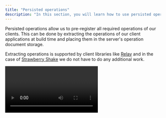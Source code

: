```yaml
---
title: "Persisted operations"
description: "In this section, you will learn how to use persisted operations in GraphQL with Hot Chocolate."
---
```


Persisted operations allow us to pre-register all required operations of our clients. This can be done by extracting the operations of our client applications at build time and placing them in the server's operation document storage.

Extracting operations is supported by client libraries like [Relay](https://relay.dev/docs/guides/persisted-queries/) and in the case of [Strawberry Shake](/products/strawberryshake) we do not have to do any additional work.

<Video videoId="ZZ5PF3_P_r4" />

# How it works

- All operations that our client(s) will execute are extracted during their build process. Individual operation documents are hashed to generate a unique identifier for each operation.
- Before our server is deployed, the extracted operation documents are placed in the server's operation document storage.
- After the server has been deployed, clients can execute persisted operations, by specifying the operation ID (hash) in their requests.
- If Hot Chocolate can find an operation that matches the specified hash in the operation document storage it will execute it and return the result to the client.

> Note: There are also [automatic persisted operations](/docs/hotchocolate/v15/performance/automatic-persisted-operations), which allow clients to persist operation documents at runtime. They might be a better fit, if our API is used by many clients with different requirements.

# Benefits

There are two main benefits to using persisted operations:

**Performance**

- Only a hash and optionally variables need to be sent to the server, reducing network traffic.
- Operations no longer need to be embedded into the client code, reducing the bundle size in the case of websites.
- Hot Chocolate can optimize the execution of persisted operations, as they will always be the same.

**Security**

The server can be tweaked to [only execute persisted operations](#blocking-regular-operations) and refuse any other operation provided by a client. This gets rid of a whole suite of potential attack vectors, since malicious actors can no longer craft and execute harmful operations against your GraphQL server.

# Usage

First we have to instruct our server to handle persisted operations. We can do so by calling `UsePersistedOperationPipeline()` on the `IRequestExecutorBuilder`.

```csharp
public void ConfigureServices(IServiceCollection services)
{
    services
        .AddGraphQLServer()
        .AddQueryType<Query>()
        .UsePersistedOperationPipeline();
}
```

# Production Ready Persisted Operations

In transitioning your persisted operation setup to production, simply setting up a persisted operation file isn't sufficient for a robust production environment. A key aspect of managing persisted operations at scale involves version management and ensuring compatibility with your GraphQL schema. The client registry is your go-to resource for this purpose.

The client registry simplifies the management of your GraphQL clients. It allows for the storage and retrieval of persisted operation documents through their hashes but also ensures that these operations are validated against the current schema on publish, preventing runtime errors due to schema-operation mismatches. Additionally, it supports versioning of your clients, allowing seamless updates and maintenance without disrupting existing operations.

Check out the [client registry documentation](/docs/nitro/apis/client-registry) for
more information.

# Other Storage mechanisms

Hot Chocolate supports two operation document storages for regular persisted operations.

## Filesystem

To load persisted operation documents from the filesystem, we have to add the following package.

<PackageInstallation packageName="HotChocolate.PersistedOperations.FileSystem" />

After this we need to specify where the persisted operation documents are located. The argument of `AddFileSystemOperationDocumentStorage()` specifies the directory in which the operation documents are stored.

```csharp
public void ConfigureServices(IServiceCollection services)
{
    services
        .AddGraphQLServer()
        .AddQueryType<Query>()
        .UsePersistedOperationPipeline()
        .AddFileSystemOperationDocumentStorage("./persisted_operations");
}
```

When presented with an operation document hash, Hot Chocolate will now check the specified folder for a file in the following format: `{Hash}.graphql`.

Example: `0c95d31ca29272475bf837f944f4e513.graphql`

This file is expected to contain the operation document that the hash was generated from.

> Warning: Do not forget to ensure that the server has access to the directory.

## Redis

To load persisted operation documents from Redis, we have to add the following package.

<PackageInstallation packageName="HotChocolate.PersistedOperations.Redis" />

After this we need to specify where the persisted operation documents are located. Using `AddRedisOperationDocumentStorage()` we can point to a specific Redis database in which the operation documents are stored.

```csharp
public void ConfigureServices(IServiceCollection services)
{
    services
        .AddGraphQLServer()
        .AddQueryType<Query>()
        .UsePersistedOperationPipeline()
        .AddRedisOperationDocumentStorage(services =>
            ConnectionMultiplexer.Connect("host:port").GetDatabase());
}
```

Keys in the specified Redis database are expected to be operation IDs (hashes) and contain the actual operation document as the value.

## Azure Blob Storage

To load persisted operation documents from Azure Blob Storage, we have to add the following package.

<PackageInstallation packageName="HotChocolate.PersistedOperations.AzureBlobStorage" />

After this we need to specify where the persisted operation documents are located. Using `AddAzureBlobStorageOperationDocumentStorage()` we can point to a specific Azure Blob Storage Container. It must contain the operation documents. The blob's name is the hash of the query, its content the corresponding GraphQL query.

> Important: The Azure Blob Storage Container must already exist when Hot Chocolate uses it for the first time.

```csharp
public void ConfigureServices(IServiceCollection services)
{
    services
        .AddGraphQLServer()
        .AddQueryType<Query>()
        .UsePersistedOperationPipeline()
        .AddAzureBlobStorageOperationDocumentStorage(services =>
            services.GetService<BlobServiceClient>().GetBlobContainerClient("hotchocolate"));
}
```

Unlike with Redis, a Blob Storage client has no easy way to set the expiration of files in Azure Blob Storage. However, you can define [a Lifecycle Management Policy](https://learn.microsoft.com/en-us/azure/storage/blobs/lifecycle-management-overview?tabs=azure-portal). The following sample policy will instruct Azure to remove all files from the `hotchocolate` container when they have not been accessed for 10 days.

```json
{
  "rules": [
    {
      "enabled": true,
      "name": "remove-after-10d",
      "type": "Lifecycle",
      "definition": {
        "actions": {
          "baseBlob": {
            "delete": {
              "daysAfterLastAccessTimeGreaterThan": 10
            }
          }
        },
        "filters": {
          "blobTypes": [
            "blockBlob"
          ],
          "prefixMatch": [
            "hotchocolate/"
          ]
        }
      }
    }
  ]
}
```

# Hashing algorithms

Per default Hot Chocolate uses the MD5 hashing algorithm, but we can override this default by specifying a `DocumentHashProvider`.

```csharp
public void ConfigureServices(IServiceCollection services)
{
    services
        // choose one of the following providers
        .AddMD5DocumentHashProvider()
        .AddSha256DocumentHashProvider()
        .AddSha1DocumentHashProvider()

        // GraphQL server configuration
        .AddGraphQLServer()
        .AddQueryType<Query>()
        .UsePersistedOperationPipeline()
        .AddFileSystemOperationDocumentStorage("./persisted_operations");
}
```

We can also configure how these hashes are encoded, by specifying a `HashFormat` as argument:

```csharp
AddSha256DocumentHashProvider(HashFormat.Hex)
AddSha256DocumentHashProvider(HashFormat.Base64)
```

> Note: [Relay](https://relay.dev) uses the MD5 hashing algorithm - no additional Hot Chocolate configuration is required.

# Blocking regular operations

If you want to disallow any dynamic operations, you can enable `OnlyAllowPersistedDocuments`:

```csharp
builder.Services
    .AddGraphQLServer()
    // Omitted for brevity
    .ModifyRequestOptions(
        options => options
            .PersistedOperations
            .OnlyAllowPersistedDocuments = true);
```

This will block any dynamic operations that do not contain the `id` of a persisted operation.

You might still want to allow the execution of dynamic operations in certain circumstances. You can override the `OnlyAllowPersistedDocuments` rule on a per-request basis, using the `AllowNonPersistedOperation` method on the `OperationRequestBuilder`. Simply implement a custom [IHttpRequestInterceptor](/docs/hotchocolate/v15/server/interceptors#ihttprequestinterceptor) and call `AllowNonPersistedOperation` if a certain condition is met:

```csharp
builder.Services
    .AddGraphQLServer()
    // Omitted for brevity
    .AddHttpRequestInterceptor<CustomHttpRequestInterceptor>()
    .ModifyRequestOptions(
        options => options
            .PersistedOperations
            .OnlyAllowPersistedDocuments = true);

public class CustomHttpRequestInterceptor
    : DefaultHttpRequestInterceptor
{
    public override ValueTask OnCreateAsync(
        HttpContext context,
        IRequestExecutor requestExecutor,
        OperationRequestBuilder requestBuilder,
        CancellationToken cancellationToken)
    {
        if (context.Request.Headers.ContainsKey("X-Developer"))
        {
            requestBuilder.AllowNonPersistedOperation();
        }

        return base.OnCreateAsync(
            context,
            requestExecutor,
            requestBuilder,
            cancellationToken);
    }
}
```

In the above example we would allow requests containing the `X-Developer` header to execute dynamic operations. This isn't particularly secure, but in your production application you could replace this check with an authorization policy, an API key or whatever fits your requirement.

# Client expectations

A client is expected to send an `id` field containing the operation document hash instead of a `query` field.

**HTTP POST**

```json
{
  "id": "0c95d31ca29272475bf837f944f4e513",
  "variables": {
    // ...
  }
}
```

> Note: [Relay's persisted queries documentation](https://relay.dev/docs/guides/persisted-queries/#network-layer-changes) uses `doc_id` instead of `id`, be sure to change it to `id`.
